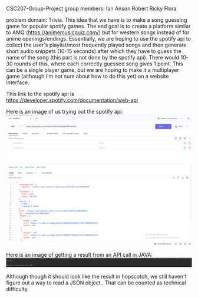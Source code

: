 CSC207-Group-Project
group members:
Ian
Anson
Robert
Ricky
Flora



problem domain: 
Trivia. This idea that we have is to make a song guessing game for popular spotify games. The end goal is to create
a platform similar to AMQ (https://animemusicquiz.com/) but for western songs instead of for anime openings/endings. 
Essentially, we are hoping to use the spotify api to collect the user's playlist/most frequently played songs and 
then generate short audio snippets (10-15 seconds) after which they have to guess the name of the song (this part is not done
by the spotify api). There would 10-30 rounds of this, where each correctly guessed song gives 1 point. 
This can be a single player game, but we are hoping to make it a multiplayer game 
(although i'm not sure about how to do this yet) on a website interface. 

This link to the spotify api is  https://developer.spotify.com/documentation/web-api

Here is an image of us trying out the spotify api: 
![img_2.png](img_2.png)

Here is an image of getting a result from an API call in JAVA:
![img_1.png](img_1.png)

Although though it should look like the result in hopscotch, we still haven't figure out a way to read a JSON object..
That can be counted as technical difficulty. 
